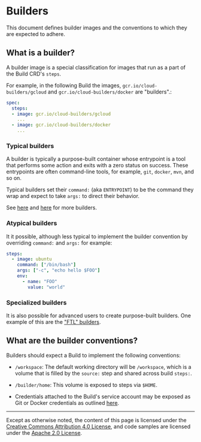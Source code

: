 # Builders

This document defines builder images and the conventions to which they are
expected to adhere.

## What is a builder?

A builder image is a special classification for images that run as a part of the
Build CRD's `steps`.

For example, in the following Build the images, `gcr.io/cloud-builders/gcloud`
and `gcr.io/cloud-builders/docker` are "builders".:

```yaml
spec:
  steps:
  - image: gcr.io/cloud-builders/gcloud
    ...
  - image: gcr.io/cloud-builders/docker
    ...
```

### Typical builders

A builder is typically a purpose-built container whose entrypoint is a tool that
performs some action and exits with a zero status on success. These entrypoints
are often command-line tools, for example, `git`, `docker`, `mvn`, and so on.

Typical builders set their `command:` (aka `ENTRYPOINT`) to be the command they
wrap and expect to take `args:` to direct their behavior.

See [here](https://github.com/googlecloudplatform/cloud-builders) and
[here](https://github.com/googlecloudplatform/cloud-builders-community) for more
builders.

### Atypical builders

It it possible, although less typical to implement the builder convention by
overriding `command:` and `args:` for example:

```yaml
steps:
  - image: ubuntu
    command: ["/bin/bash"]
    args: ["-c", "echo hello $FOO"]
    env:
      - name: "FOO"
        value: "world"
```

### Specialized builders

It is also possible for advanced users to create purpose-built builders. One
example of this are the
["FTL" builders](https://github.com/GoogleCloudPlatform/runtimes-common/tree/master/ftl#ftl).

## What are the builder conventions?

Builders should expect a Build to implement the following conventions:

- `/workspace`: The default working directory will be `/workspace`, which is a
  volume that is filled by the `source:` step and shared across build `steps:`.

- `/builder/home`: This volume is exposed to steps via `$HOME`.

- Credentials attached to the Build's service account may be exposed as Git or
  Docker credentials as outlined [here](./auth.md).

---

Except as otherwise noted, the content of this page is licensed under the
[Creative Commons Attribution 4.0 License](https://creativecommons.org/licenses/by/4.0/),
and code samples are licensed under the
[Apache 2.0 License](https://www.apache.org/licenses/LICENSE-2.0).
